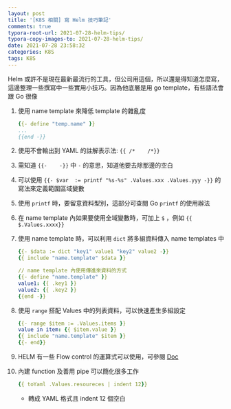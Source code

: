 ```yaml
---
layout: post
title: '[K8S 相關] 寫 Helm 技巧筆記'
comments: true
typora-root-url: 2021-07-28-helm-tips/
typora-copy-images-to: 2021-07-28-helm-tips/
date: 2021-07-28 23:58:32
categories: K8S
tags: K8S
---
```


Helm 或許不是現在最新最流行的工具，但公司用這個，所以還是得知道怎麼寫，這邊整理一些撰寫中一些實用小技巧。因為他底層是用 go template，有些語法會跟 Go 很像

<!-- more -->

1. 使用 name template 來降低 template 的雜亂度

   ```yaml
   {{- define "temp.name" }}
   ...
   {{end -}}
   ```

2. 使用不會輸出到 YAML 的註解表示法: `{{ /*    /*}}`

3. 需知道 `{{-    -}}` 中 `-` 的意思，知道他要去除那邊的空白

4. 可以使用 `{{- $var  := printf "%s-%s" .Values.xxx .Values.yyy -}}` 的寫法來定義範圍區域變數

5. 使用 `printf` 時，要留意資料型別，這部分可查閱  Go `printf` 的使用辦法

6. 在 name template 內如果要使用全域變數時，可加上 `$` ，例如 `{{ $.Values.xxxx}}`

7. 使用 name template 時，可以利用 `dict` 將多組資料傳入 name templates  中

   ```yaml
   {{- $data := dict "key1" value1 "key2" value2 -}}
   {{ include "name.template" $data }}
   
   // name template 內使用傳進來資料的方式
   {{- define "name.template" }}
   value1: {{ .key1 }}
   value2: {{ .key2 }}
   {{end -}}
   ```

8. 使用 `range` 搭配 Values 中的列表資料，可以快速產生多組設定

   ```yaml
   {{- range $item := .Values.items }}
   value in item: {{ $item.value }}
   {{ include "name.template" $item }}
   {{- end}}
   ```

9. HELM 有一些 Flow control 的運算式可以使用，可參閱 [Doc](https://helm.sh/docs/chart_template_guide/control_structures/)

10. 內建 function 及善用 pipe 可以簡化很多工作

    ```yaml
    {{ toYaml .Values.resoureces | indent 12}}
    ```

    - 轉成 YAML 格式且 indent 12 個空白
